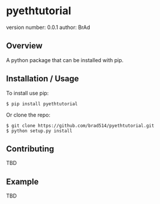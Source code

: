 pyethtutorial
===============================

version number: 0.0.1
author: BrAd

Overview
--------

A python package that can be installed with pip.

Installation / Usage
--------------------

To install use pip:

    $ pip install pyethtutorial


Or clone the repo:

    $ git clone https://github.com/brad514/pyethtutorial.git
    $ python setup.py install
    
Contributing
------------

TBD

Example
-------

TBD